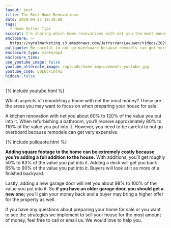 ```yaml
---
layout: post
title: The Best Home Renovations
date: 2020-04-27 19:19:00
tags:
  - Home Seller Tips
excerpt: I’m sharing which home renovations with net you the most money when you sell.
enclosure: >-
  https://vyralmarketing.s3.amazonaws.com/Jerry+Van+Leeuwen/Videos/2020/The+Best+Home+Renovations.mp4
pullquote: Be careful to not go overboard because remodels can get very expensive.
enclosure_type: video/mp4
enclosure_time:
use_youtube_image: false
youtube_alternate_image: /uploads/home-improvements-youtube.jpg
youtube_code: y0LUcFiml4I
hidden: false
---
```


{% include youtube.html %}

Which aspects of remodeling a home with net the most money? These are the areas you may want to focus on when preparing your house for sale.&nbsp;

A kitchen renovation with net you about 60% to 120% of the value you put into it. When refurbishing a bathroom, you’ll receive approximately 80% to 110% of the value you put into it. However, you need to be careful to not go overboard because remodels can get very expensive.&nbsp;

{% include pullquote.html %}

**Adding square footage to the home can be extremely costly because you’re adding a full addition to the house.** With additions, you’ll get roughly 50% to 83% of the value you put into it. Adding a deck will get you back 65% to 90% of the value you put into it. Buyers will look at it as more of a finished backyard.&nbsp;

Lastly, adding a new garage door will net you about 98% to 100% of the value you put into it. So **if you have an older garage door, you should get a new one;** you’ll gain your money back and a buyer may bring a higher offer for the property as well.

If you have any questions about preparing your home for sale or you want to see the strategies we implement to sell your house for the most amount of money, feel free to call or email us. We would love to help you.